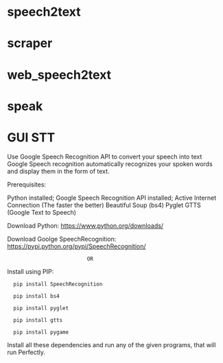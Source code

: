 # speech2text
# scraper
# web_speech2text
# speak
# GUI STT

Use Google Speech Recognition API to convert your speech into text
Google Speech recognition automatically recognizes your spoken words and display them in the form of text.

Prerequisites:
  
  Python installed; 
  Google Speech Recognition API installed; 
  Active Internet Connection (The faster the better)
  Beautiful Soup (bs4)
  Pyglet
  GTTS (Google Text to Speech)


Download Python:
  https://www.python.org/downloads/
  
Download Goolge SpeechRecognition:
  https://pypi.python.org/pypi/SpeechRecognition/
  
                              OR
Install using PIP:

      pip install SpeechRecognition
  
      pip install bs4
  
      pip install pyglet
  
      pip install gtts
  
      pip install pygame
 
 Install all these dependencies and run any of the given programs, that will run Perfectly.
 
